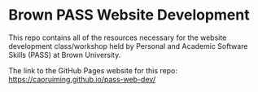 # Brown PASS Website Development

This repo contains all of the resources necessary for the website development class/workshop held by Personal and Academic Software Skills (PASS) at Brown University.

The link to the GitHub Pages website for this repo: https://caoruiming.github.io/pass-web-dev/
